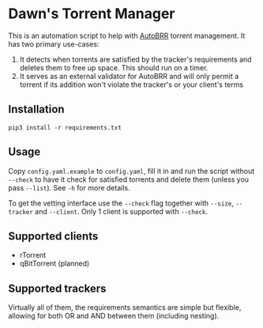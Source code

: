 # Dawn's Torrent Manager

This is an automation script to help with [AutoBRR](https://autobrr.com/) torrent management.
It has two primary use-cases:

1. It detects when torrents are satisfied by the tracker's requirements and deletes them to free up space. This should run on a timer.
2. It serves as an external validator for AutoBRR and will only permit a torrent if its addition won't violate the tracker's or your client's terms

## Installation

```
pip3 install -r requirements.txt
```

## Usage

Copy `config.yaml.example` to `config.yaml`, fill it in and run the script without `--check` to have it check for satisfied torrents and delete them (unless you pass `--list`). See `-h` for more details.

To get the vetting interface use the `--check` flag together with `--size`, `--tracker` and `--client`. Only 1 client is supported with `--check`.

## Supported clients

- rTorrent
- qBitTorrent (planned)

## Supported trackers

Virtually all of them, the requirements semantics are simple but flexible, allowing for both OR and AND between them (including nesting).
